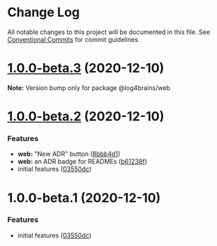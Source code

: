 # Change Log

All notable changes to this project will be documented in this file.
See [Conventional Commits](https://conventionalcommits.org) for commit guidelines.

# [1.0.0-beta.3](https://github.com/thomvaill/log4brains/compare/v1.0.0-beta.2...v1.0.0-beta.3) (2020-12-10)

**Note:** Version bump only for package @log4brains/web





# [1.0.0-beta.2](https://github.com/thomvaill/log4brains/compare/v1.0.0-beta.1...v1.0.0-beta.2) (2020-12-10)


### Features

* **web:** "New ADR" button ([8bbb4d1](https://github.com/thomvaill/log4brains/commit/8bbb4d1409727ad195314b5e73664520708a15ce))
* **web:** an ADR badge for READMEs ([b61238f](https://github.com/thomvaill/log4brains/commit/b61238f7d96a537659a79ca4b8d190993e98c8f6))
* initial features ([03550dc](https://github.com/thomvaill/log4brains/commit/03550dc4435c7668d36b50ca5ae420fab94e4936))





# 1.0.0-beta.1 (2020-12-10)


### Features

* initial features ([03550dc](https://github.com/thomvaill/log4brains/commit/03550dc4435c7668d36b50ca5ae420fab94e4936))
